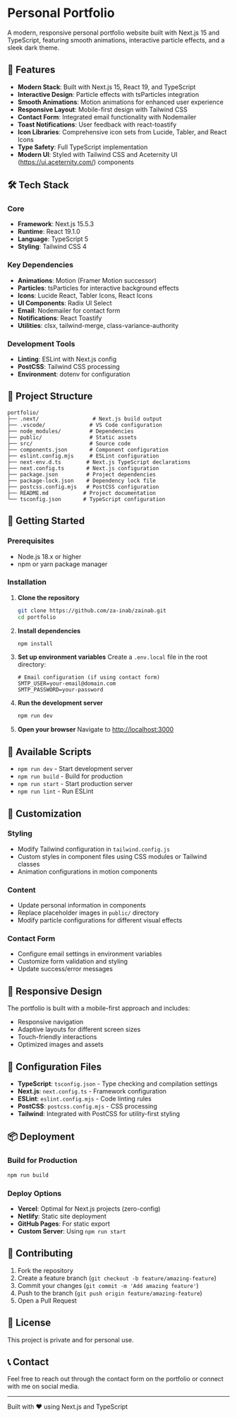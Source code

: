 # Personal Portfolio

A modern, responsive personal portfolio website built with Next.js 15 and TypeScript, featuring smooth animations, interactive particle effects, and a sleek dark theme.

## 🚀 Features

- **Modern Stack**: Built with Next.js 15, React 19, and TypeScript
- **Interactive Design**: Particle effects with tsParticles integration
- **Smooth Animations**: Motion animations for enhanced user experience
- **Responsive Layout**: Mobile-first design with Tailwind CSS
- **Contact Form**: Integrated email functionality with Nodemailer
- **Toast Notifications**: User feedback with react-toastify
- **Icon Libraries**: Comprehensive icon sets from Lucide, Tabler, and React Icons
- **Type Safety**: Full TypeScript implementation
- **Modern UI**: Styled with Tailwind CSS and Aceternity UI  (https://ui.aceternity.com/) components

## 🛠️ Tech Stack

### Core
- **Framework**: Next.js 15.5.3
- **Runtime**: React 19.1.0
- **Language**: TypeScript 5
- **Styling**: Tailwind CSS 4

### Key Dependencies
- **Animations**: Motion (Framer Motion successor)
- **Particles**: tsParticles for interactive background effects
- **Icons**: Lucide React, Tabler Icons, React Icons
- **UI Components**: Radix UI Select
- **Email**: Nodemailer for contact form
- **Notifications**: React Toastify
- **Utilities**: clsx, tailwind-merge, class-variance-authority

### Development Tools
- **Linting**: ESLint with Next.js config
- **PostCSS**: Tailwind CSS processing
- **Environment**: dotenv for configuration

## 📁 Project Structure

```
portfolio/
├── .next/                 # Next.js build output
├── .vscode/              # VS Code configuration
├── node_modules/         # Dependencies
├── public/               # Static assets
├── src/                  # Source code
├── components.json       # Component configuration
├── eslint.config.mjs     # ESLint configuration
├── next-env.d.ts        # Next.js TypeScript declarations
├── next.config.ts       # Next.js configuration
├── package.json         # Project dependencies
├── package-lock.json    # Dependency lock file
├── postcss.config.mjs   # PostCSS configuration
├── README.md           # Project documentation
└── tsconfig.json       # TypeScript configuration
```

## 🚦 Getting Started

### Prerequisites
- Node.js 18.x or higher
- npm or yarn package manager

### Installation

1. **Clone the repository**
   ```bash
   git clone https://github.com/za-inab/zainab.git
   cd portfolio
   ```

2. **Install dependencies**
   ```bash
   npm install
   ```

3. **Set up environment variables**
   Create a `.env.local` file in the root directory:
   ```env
   # Email configuration (if using contact form)
   SMTP_USER=your-email@domain.com
   SMTP_PASSWORD=your-password
   ```

4. **Run the development server**
   ```bash
   npm run dev
   ```

5. **Open your browser**
   Navigate to [http://localhost:3000](http://localhost:3000)

## 📜 Available Scripts

- `npm run dev` - Start development server
- `npm run build` - Build for production
- `npm run start` - Start production server
- `npm run lint` - Run ESLint

## 🎨 Customization

### Styling
- Modify Tailwind configuration in `tailwind.config.js`
- Custom styles in component files using CSS modules or Tailwind classes
- Animation configurations in motion components

### Content
- Update personal information in components
- Replace placeholder images in `public/` directory
- Modify particle configurations for different visual effects

### Contact Form
- Configure email settings in environment variables
- Customize form validation and styling
- Update success/error messages

## 📱 Responsive Design

The portfolio is built with a mobile-first approach and includes:
- Responsive navigation
- Adaptive layouts for different screen sizes
- Touch-friendly interactions
- Optimized images and assets

## 🔧 Configuration Files

- **TypeScript**: `tsconfig.json` - Type checking and compilation settings
- **Next.js**: `next.config.ts` - Framework configuration
- **ESLint**: `eslint.config.mjs` - Code linting rules
- **PostCSS**: `postcss.config.mjs` - CSS processing
- **Tailwind**: Integrated with PostCSS for utility-first styling

## 📦 Deployment

### Build for Production
```bash
npm run build
```

### Deploy Options
- **Vercel**: Optimal for Next.js projects (zero-config)
- **Netlify**: Static site deployment
- **GitHub Pages**: For static export
- **Custom Server**: Using `npm run start`

## 🤝 Contributing

1. Fork the repository
2. Create a feature branch (`git checkout -b feature/amazing-feature`)
3. Commit your changes (`git commit -m 'Add amazing feature'`)
4. Push to the branch (`git push origin feature/amazing-feature`)
5. Open a Pull Request

## 📄 License

This project is private and for personal use.

## 📞 Contact

Feel free to reach out through the contact form on the portfolio or connect with me on social media.

---

Built with ❤️ using Next.js and TypeScript
